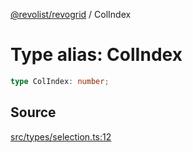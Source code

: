 [@revolist/revogrid](README.md) / ColIndex

# Type alias: ColIndex

```ts
type ColIndex: number;
```

## Source

[src/types/selection.ts:12](https://github.com/revolist/revogrid/blob/ace6403c43f42f0eb026a7e73c0ae179d3a4c66f/src/types/selection.ts#L12)
